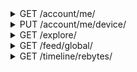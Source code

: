 <details>
<summary>GET /account/me/</summary>
Get information about the logged in account

__headers__

|name|value|required|
| - | - | - |
|authorization|The token returned when logging in or creating an account|True|
|user-agent|The user agent of the device using this app|False|

__responses__

- 200 - Account fetched
Account fetched

The account information of the logged in user was fetched

```JSON
{
    "data": {
        "account": {
            "backgroundColor": "#000000         <Account background color",
            "followerCount": "0                 <Subscribers of this account>",
            "followingCount": "0                <Subscriptions of this account>",
            "foregroundColor": "#CCD6E9         <Account foreground color",
            "id": "                             <account id>",
            "isChannel": "false                 <Is this user a channel?>",
            "isDeactivated": "false             <Did this user deactivate their account?>",
            "isRegistered": "true               <Is this user registered?>",
            "isSuspended": "false               <Is this account suspended?>",
            "loopCount": "0                     <Total loops played of this account>",
            "loopsConsumedCount": "0            <Total loops played by this account>",
            "registrationDate": "1580272854     <Account creation Unix timestamp>",
            "username": "robotter               <Account username>"
        }
    },
    "success": 1
}
```

- 401 - Unauthorized
Unauthorized

Unauthorized to make request, either because the authorization header is incorrect or missing


</details>


<details>
<summary>PUT /account/me/device/</summary>
Give byte information about this device

__headers__

|name|value|required|
| - | - | - |
|authorization|The token returned when logging in or creating an account|True|
|user-agent|The user agent of the device using this app|False|

```JSON
{
    "applicationID": "co.byte  <Seems to accept arbitrary strings>",
    "deviceToken": "...        <Device token. Appears to be generated by the app, seems to accept an arbitrary string>",
    "deviceType": "android     <Only android seems to work. iOS / Apple string unknown>"
}
```

__responses__

- 200 - Device info accepted
Device info accepted

The device info sent is correct and was accepted

```JSON
{
    "data": {},
    "success": 1
}
```

- 200:1404 - Device info incorrect
Device info incorrect

The device info sent is malformed

```JSON
{
    "error": {
        "code": 1404,
        "message": "invalid device type"
    },
    "success": 0
}
```

- 401 - Unauthorized
Unauthorized

Unauthorized to make request, either because the authorization header is incorrect or missing


</details>


<details>
<summary>GET /explore/</summary>
Get possible explore feeds

__headers__

|name|value|required|
| - | - | - |
|authorization|The token returned when logging in or creating an account|True|
|user-agent|The user agent of the device using this app|False|

__responses__

- 200 - Explore cards recieved
Explore cards recieved

The current explore cards have been fetched

```JSON
{
    "data": {
        "layout": [
            {
                "background": {
                    "color": "#00BBDB           <Card background color>",
                    "type": "image              <Card background type>",
                    "url": "...                 <Background image link, if any such background>"
                },
                "description": "null            <Card description, if any>",
                "header": {
                    "backgroundColor": "null    <Header background color>",
                    "color": "null              <Header color>",
                    "title": "Popular Now       <Header title>"
                },
                "icon": "null                   <Icon link, if any such icon>",
                "sponsored": "false             <Is this sponsored? Ads appear to not yet be implemented>",
                "title": {
                    "backgroundColor": "null    <Appears to always be nil>",
                    "color": "#ffffff           <Title color>",
                    "title": "Popular Now       <Title title>"
                },
                "type": "large                  <Card display type, observed include [image, large, medium]",
                "uri": "byte://...              <Byte-handleable endpoint. byte:// can be subbed for the api's baseurl>"
            }
        ]
    },
    "success": 1
}
```

- 401 - Unauthorized
Unauthorized

Unauthorized to make request, either because the authorization header is incorrect or missing


</details>


<details>
<summary>GET /feed/global/</summary>
Get data from the global feed

__headers__

|name|value|required|
| - | - | - |
|authorization|The token returned when logging in or creating an account|True|
|user-agent|The user agent of the device using this app|False|

__responses__

- 200 - Feed Data Fetched
Feed Data Fetched

A slice of data was fetched from the globla feed

```JSON
{
    "data": {
        "accounts": {
            "   <Account id>": {
                "avatarURL": "...                       <Account pfp link>",
                "backgroundColor": "#000000             <Account background color",
                "bio": "...                             <Account bio>",
                "displayName": "...                     <Non-unique display name>",
                "followerCount": "0                     <Subscribers of this account>",
                "followingCount": "0                    <Subscriptions of this account>",
                "foregroundColor": "#CCD6E9             <Account foreground color",
                "id": "                                 <Account id, should match the above key>",
                "isChannel": "false                     <Is this user a channel?>",
                "isDeactivated": "false                 <Did this user deactivate their account?>",
                "isRegistered": "true                   <Is this user registered?>",
                "isSuspended": "false                   <Is this account suspended?>",
                "loopCount": "0                         <Total loops played of this account>",
                "loopsConsumedCount": "0                <Total loops played by this account>",
                "registrationDate": "1580272854         <Account creation Unix timestamp>",
                "username": "robotter                   <Account username>"
            }
        },
        "posts": [
            {
                "allowCuration": "true                  <May this post be curated?>",
                "allowRemix": "false                    <May this post be remixed?>",
                "authorID": "...                        <ID that points to the post author",
                "caption": "                            <Post caption>",
                "commentCount": "0                      <Total comment count>",
                "commentCursor": "...                   <Comment pagination cursor>",
                "comments": [
                    {
                        "authorID": "...                <Comment author id>",
                        "body": "...                    <Comment body",
                        "date": "1580273915             <Comment creation timestamp>",
                        "id": "...                      <Comment id. In the format post_id-unique_id",
                        "mentions": "[...]              <Mentions in this comment>",
                        "postID": "...                  <ID of this post>"
                    }
                ],
                "date": "1580274189                     <Post create timestamp>",
                "id": "...                              <ID that points to this post>",
                "likeCount": "0                         <Total like count>",
                "likedByMe": "false                     <Was this liked by the authed user?>",
                "loopCount": "0                         <Total loops played of this video>",
                "mentions": [
                    {
                        "accountID": "...               <Account mentioned>",
                        "byteRange": {
                            "start": "10                <Unknown>",
                            "stop": "15                 <Unknown, same length as range>"
                        },
                        "range": {
                            "start": "8                 <Mention substring start>",
                            "stop": "13                 <Mention substring end>"
                        },
                        "text": "@byte                  <Mention text>",
                        "username": "byte               <Username mentioned"
                    }
                ],
                "rebytedByMe": "false                   <Was this rebyted by the authed user?>",
                "thumbSrc": "...                        <Video thumbnail link>",
                "type": "0                              <Unknown use>",
                "videoSrc": "...                        <Video link>"
            }
        ],
        "cursor": "...                                  <Likely pagination cursor>"
    },
    "success": 1
}
```

- 401 - Unauthorized
Unauthorized

Unauthorized to make request, either because the authorization header is incorrect or missing


</details>


<details>
<summary>GET /timeline/rebytes/</summary>
Posts that have been rebyted into your timeline.
Essentially post objects wrapped in rebyte info, with the regular id -> user table in feeds


__headers__

|name|value|required|
| - | - | - |
|authorization|The token returned when logging in or creating an account|True|
|user-agent|The user agent of the device using this app|False|

__responses__

- 200 - Rebyte feed slice fetched
Rebyte feed slice fetched

A slice of rebytes relevant to the authed user were fetched

```JSON
{
    "data": {
        "accounts": "{...}                                  <id -> account object map>",
        "rebytes": [
            {
                "authorID": "...                            <Rebyter id>",
                "date": "1580240837                         <Rebyte timestamp>",
                "id": "...                                  <Rebyte id>",
                "post": {
                    "allowCuration": "true                  <May this post be curated?>",
                    "allowRemix": "false                    <May this post be remixed?>",
                    "authorID": "...                        <ID that points to the post author",
                    "caption": "                            <Post caption>",
                    "commentCount": "0                      <Total comment count>",
                    "commentCursor": "...                   <Comment pagination cursor>",
                    "comments": [
                        {
                            "authorID": "...                <Comment author id>",
                            "body": "...                    <Comment body",
                            "date": "1580273915             <Comment creation timestamp>",
                            "id": "...                      <Comment id. In the format post_id-unique_id",
                            "mentions": "[...]              <Mentions in this comment>",
                            "postID": "...                  <ID of this post>"
                        }
                    ],
                    "date": "1580274189                     <Post create timestamp>",
                    "id": "...                              <ID that points to this post>",
                    "likeCount": "0                         <Total like count>",
                    "likedByMe": "false                     <Was this liked by the authed user?>",
                    "loopCount": "0                         <Total loops played of this video>",
                    "mentions": [
                        {
                            "accountID": "...               <Account mentioned>",
                            "byteRange": {
                                "start": "10                <Unknown>",
                                "stop": "15                 <Unknown, same length as range>"
                            },
                            "range": {
                                "start": "8                 <Mention substring start>",
                                "stop": "13                 <Mention substring end>"
                            },
                            "text": "@byte                  <Mention text>",
                            "username": "byte               <Username mentioned"
                        }
                    ],
                    "rebytedByMe": "false                   <Was this rebyted by the authed user?>",
                    "thumbSrc": "...                        <Video thumbnail link>",
                    "type": "0                              <Unknown use>",
                    "videoSrc": "...                        <Video link>"
                }
            }
        ]
    },
    "success": 1
}
```

- 401 - Unauthorized
Unauthorized

Unauthorized to make request, either because the authorization header is incorrect or missing


</details>
